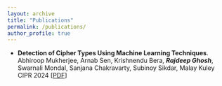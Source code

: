 ```yaml
---
layout: archive
title: "Publications"
permalink: /publications/
author_profile: true
---
```


- **Detection of Cipher Types Using Machine Learning Techniques**.    
Abhiroop Mukherjee, Arnab Sen, Krishnendu Bera, **_Rajdeep Ghosh_**, Swarnali Mondal, Sanjana Chakravarty, Subinoy Sikdar, Malay Kuley
CIPR 2024 [[PDF]([https://ojs.aaai.org/index.php/ICWSM/article/view/31390](https://link.springer.com/chapter/10.1007/978-981-99-3734-9_25))]

